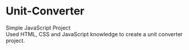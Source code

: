 # Unit-Converter

Simple JavaScript Project<br>
Used HTML, CSS and JavaScript knowledge to create a unit converter project.
